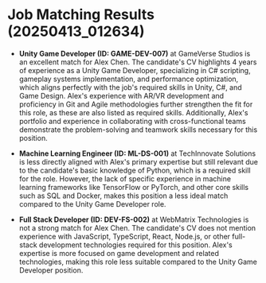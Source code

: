# Job Matching Results (20250413_012634)

- **Unity Game Developer (ID: GAME-DEV-007)** at GameVerse Studios is an excellent match for Alex Chen. The candidate's CV highlights 4 years of experience as a Unity Game Developer, specializing in C# scripting, gameplay systems implementation, and performance optimization, which aligns perfectly with the job's required skills in Unity, C#, and Game Design. Alex's experience with AR/VR development and proficiency in Git and Agile methodologies further strengthen the fit for this role, as these are also listed as required skills. Additionally, Alex's portfolio and experience in collaborating with cross-functional teams demonstrate the problem-solving and teamwork skills necessary for this position.

- **Machine Learning Engineer (ID: ML-DS-001)** at TechInnovate Solutions is less directly aligned with Alex's primary expertise but still relevant due to the candidate's basic knowledge of Python, which is a required skill for the role. However, the lack of specific experience in machine learning frameworks like TensorFlow or PyTorch, and other core skills such as SQL and Docker, makes this position a less ideal match compared to the Unity Game Developer role.

- **Full Stack Developer (ID: DEV-FS-002)** at WebMatrix Technologies is not a strong match for Alex Chen. The candidate's CV does not mention experience with JavaScript, TypeScript, React, Node.js, or other full-stack development technologies required for this position. Alex's expertise is more focused on game development and related technologies, making this role less suitable compared to the Unity Game Developer position.